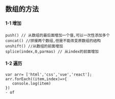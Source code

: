## 数组的方法

#### 1-1 增加

```
push() // 从数组的最后面增加一个值,可以一次性添加多个
concat() //拼接两个数组,但是不能改变原数组的结构
unshift() //从数组的前面增加
splice(index,0,parmas) // 从index的前面增加 
```

#### 1-2 遍历

```
var arr= ['html','css','vue','react'];
arr.forEach((item,index)=>{
   console.log(item)
})
- of
```

